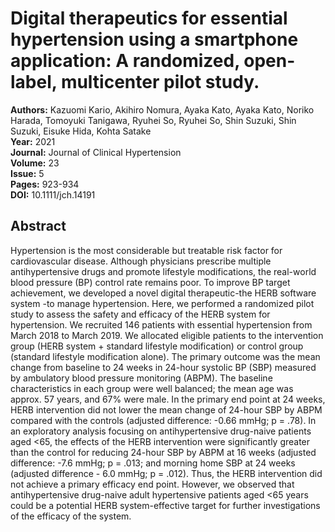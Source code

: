 # Digital therapeutics for essential hypertension using a smartphone application: A randomized, open-label, multicenter pilot study.

**Authors:** Kazuomi Kario, Akihiro Nomura, Ayaka Kato, Ayaka Kato, Noriko Harada, Tomoyuki Tanigawa, Ryuhei So, Ryuhei So, Shin Suzuki, Shin Suzuki, Eisuke Hida, Kohta Satake  
**Year:** 2021  
**Journal:** Journal of Clinical Hypertension  
**Volume:** 23  
**Issue:** 5  
**Pages:** 923-934  
**DOI:** 10.1111/jch.14191  

## Abstract
Hypertension is the most considerable but treatable risk factor for cardiovascular disease. Although physicians prescribe multiple antihypertensive drugs and promote lifestyle modifications, the real-world blood pressure (BP) control rate remains poor. To improve BP target achievement, we developed a novel digital therapeutic-the HERB software system -to manage hypertension. Here, we performed a randomized pilot study to assess the safety and efficacy of the HERB system for hypertension. We recruited 146 patients with essential hypertension from March 2018 to March 2019. We allocated eligible patients to the intervention group (HERB system + standard lifestyle modification) or control group (standard lifestyle modification alone). The primary outcome was the mean change from baseline to 24 weeks in 24-hour systolic BP (SBP) measured by ambulatory blood pressure monitoring (ABPM). The baseline characteristics in each group were well balanced; the mean age was approx. 57 years, and 67% were male. In the primary end point at 24 weeks, HERB intervention did not lower the mean change of 24-hour SBP by ABPM compared with the controls (adjusted difference: -0.66 mmHg; p = .78). In an exploratory analysis focusing on antihypertensive drug-naive patients aged <65, the effects of the HERB intervention were significantly greater than the control for reducing 24-hour SBP by ABPM at 16 weeks (adjusted difference: -7.6 mmHg; p = .013; and morning home SBP at 24 weeks (adjusted difference - 6.0 mmHg; p = .012). Thus, the HERB intervention did not achieve a primary efficacy end point. However, we observed that antihypertensive drug-naive adult hypertensive patients aged <65 years could be a potential HERB system-effective target for further investigations of the efficacy of the system.

